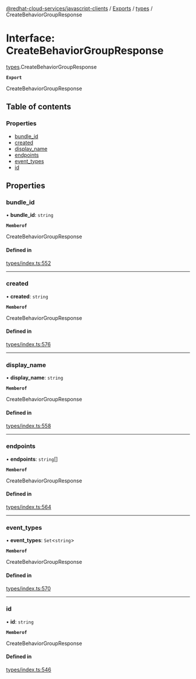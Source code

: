 [@redhat-cloud-services/javascript-clients](../README.md) / [Exports](../modules.md) / [types](../modules/types.md) / CreateBehaviorGroupResponse

# Interface: CreateBehaviorGroupResponse

[types](../modules/types.md).CreateBehaviorGroupResponse

**`Export`**

CreateBehaviorGroupResponse

## Table of contents

### Properties

- [bundle\_id](types.CreateBehaviorGroupResponse.md#bundle_id)
- [created](types.CreateBehaviorGroupResponse.md#created)
- [display\_name](types.CreateBehaviorGroupResponse.md#display_name)
- [endpoints](types.CreateBehaviorGroupResponse.md#endpoints)
- [event\_types](types.CreateBehaviorGroupResponse.md#event_types)
- [id](types.CreateBehaviorGroupResponse.md#id)

## Properties

### bundle\_id

• **bundle\_id**: `string`

**`Memberof`**

CreateBehaviorGroupResponse

#### Defined in

[types/index.ts:552](https://github.com/RedHatInsights/javascript-clients/blob/main/packages/notifications/types/index.ts#L552)

___

### created

• **created**: `string`

**`Memberof`**

CreateBehaviorGroupResponse

#### Defined in

[types/index.ts:576](https://github.com/RedHatInsights/javascript-clients/blob/main/packages/notifications/types/index.ts#L576)

___

### display\_name

• **display\_name**: `string`

**`Memberof`**

CreateBehaviorGroupResponse

#### Defined in

[types/index.ts:558](https://github.com/RedHatInsights/javascript-clients/blob/main/packages/notifications/types/index.ts#L558)

___

### endpoints

• **endpoints**: `string`[]

**`Memberof`**

CreateBehaviorGroupResponse

#### Defined in

[types/index.ts:564](https://github.com/RedHatInsights/javascript-clients/blob/main/packages/notifications/types/index.ts#L564)

___

### event\_types

• **event\_types**: `Set`\<`string`\>

**`Memberof`**

CreateBehaviorGroupResponse

#### Defined in

[types/index.ts:570](https://github.com/RedHatInsights/javascript-clients/blob/main/packages/notifications/types/index.ts#L570)

___

### id

• **id**: `string`

**`Memberof`**

CreateBehaviorGroupResponse

#### Defined in

[types/index.ts:546](https://github.com/RedHatInsights/javascript-clients/blob/main/packages/notifications/types/index.ts#L546)
